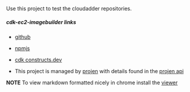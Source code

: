 Use this project to test the cloudadder repositories.

##### cdk-ec2-imagebuilder links
* [github](https://github.com/cloudadder/cdk-ec2-imagebuilder)
* [npmjs](https://www.npmjs.com/package/@cloudadder/cdk-ec2-imagebuilder)
* [cdk constructs.dev](https://constructs.dev/packages/@cloudadder/cdk-ec2-imagebuilder)

* This project is managed by [projen](https://github.com/projen/projen) with details found in the [projen api](https://raw.githubusercontent.com/projen/projen/main/API.md#projen-awscdk-awscdktypescriptapp)

**NOTE**
To view markdown formatted nicely in chrome install the [viewer](https://chrome.google.com/webstore/detail/markdown-viewer/ckkdlimhmcjmikdlpkmbgfkaikojcbjk?hl=en)